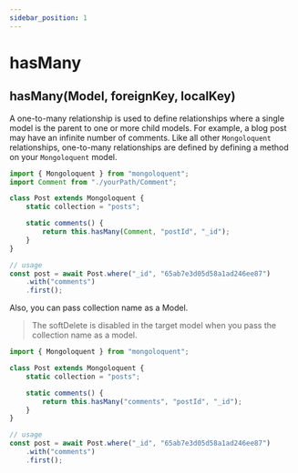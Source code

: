 ```yaml
---
sidebar_position: 1
---
```


# hasMany

## hasMany(Model, foreignKey, localKey)

A one-to-many relationship is used to define relationships where a single model is the parent to one or more child models. For example, a blog post may have an infinite number of comments. Like all other `Mongoloquent` relationships, one-to-many relationships are defined by defining a method on your `Mongoloquent` model.

```js
import { Mongoloquent } from "mongoloquent";
import Comment from "./yourPath/Comment";

class Post extends Mongoloquent {
	static collection = "posts";

	static comments() {
		return this.hasMany(Comment, "postId", "_id");
	}
}

// usage
const post = await Post.where("_id", "65ab7e3d05d58a1ad246ee87")
	.with("comments")
	.first();
```

Also, you can pass collection name as a Model.

> The softDelete is disabled in the target model when you pass the collection name as a model.

```js
import { Mongoloquent } from "mongoloquent";

class Post extends Mongoloquent {
	static collection = "posts";

	static comments() {
		return this.hasMany("comments", "postId", "_id");
	}
}

// usage
const post = await Post.where("_id", "65ab7e3d05d58a1ad246ee87")
	.with("comments")
	.first();
```
